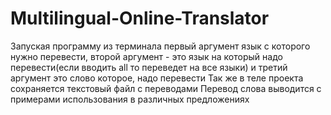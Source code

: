 # Multilingual-Online-Translator

Запуская программу из терминала первый аргумент язык с которого нужно перевести, второй аргумент - это язык на который надо перевести(если вводить all то переведет на все языки) и третий аргумент это слово которое, надо перевести
Так же в теле проекта сохраняется текстовый файл с переводами
Перевод слова выводится с примерами использования в различных предложениях

